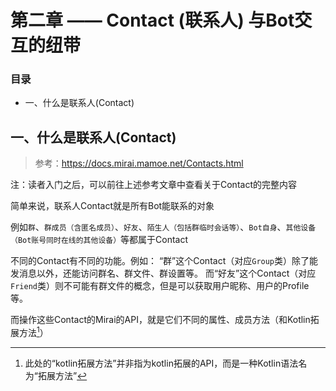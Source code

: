 # 第二章 —— Contact (联系人) 与Bot交互的纽带

### 目录
- 一、什么是联系人(Contact)

## 一、什么是联系人(Contact)

> 参考：https://docs.mirai.mamoe.net/Contacts.html

注：读者入门之后，可以前往上述参考文章中查看关于Contact的完整内容

简单来说，联系人Contact就是所有Bot能联系的对象

例如`群`、`群成员（含匿名成员）`、`好友`、`陌生人（包括群临时会话等）`、`Bot自身`、`其他设备（Bot账号同时在线的其他设备）`等都属于Contact

不同的Contact有不同的功能。例如： “群”这个Contact（对应`Group`类）除了能发消息以外，还能访问群名、群文件、群设置等。
而“好友”这个Contact（对应`Friend`类）则不可能有群文件的概念，但是可以获取用户昵称、用户的Profile等。

而操作这些Contact的Mirai的API，就是它们不同的属性、成员方法（和Kotlin拓展方法[^1]）





[^1]: 此处的“kotlin拓展方法”并非指为kotlin拓展的API，而是一种Kotlin语法名为“拓展方法”

